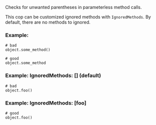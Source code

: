 Checks for unwanted parentheses in parameterless method calls.

This cop can be customized ignored methods with `IgnoredMethods`.
By default, there are no methods to ignored.

### Example:
    # bad
    object.some_method()

    # good
    object.some_method

### Example: IgnoredMethods: [] (default)
    # bad
    object.foo()

### Example: IgnoredMethods: [foo]
    # good
    object.foo()
